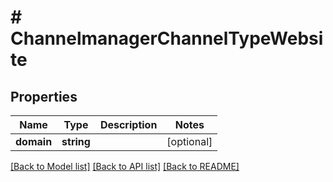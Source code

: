 # # ChannelmanagerChannelTypeWebsite


## Properties 


Name | Type | Description | Notes
------------ | ------------- | ------------- | -------------
**domain**| **string** |   | [optional]


[[Back to Model list]](../../README.md#models) [[Back to API list]](../../README.md#endpoints) [[Back to README]](../../README.md)

